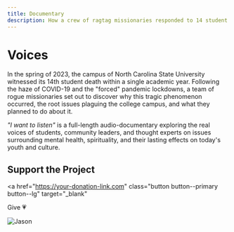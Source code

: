 ```yaml
---
title: Documentary
description: How a crew of ragtag missionaries responded to 14 student deaths at a top American university.
---
```


# Voices

In the spring of 2023, the campus of North Carolina State University witnessed its 14th student death within a single academic year. Following the haze of COVID-19 and the "forced" pandemic lockdowns, a team of rogue missionaries set out to discover why this tragic phenomenon occurred, the root issues plaguing the college campus, and what they planned to do about it.

*"I want to listen"* is a full-length audio-documentary exploring the real voices of students, community leaders, and thought experts on issues surrounding mental health, spirituality, and their lasting effects on today's youth and culture.

## Support the Project

<a
  href="https://your-donation-link.com"
  class="button button--primary button--lg"
  target="_blank"
>
  Give 💗
</a>

![Jason](/img/audible.png)
